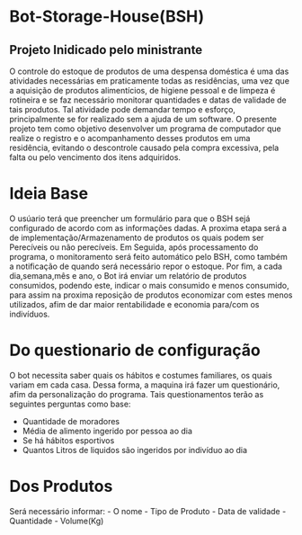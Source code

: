 # Bot-Storage-House(BSH)
## Projeto Inidicado pelo ministrante
  O controle do estoque de produtos de uma despensa doméstica é uma das atividades necessárias em praticamente todas
  as residências, uma vez que a aquisição de produtos alimentícios, de higiene pessoal e de limpeza é rotineira e se
  faz necessário monitorar quantidades e datas de validade de tais produtos. Tal atividade pode demandar tempo e esforço,
  principalmente se for realizado sem a ajuda de um software. O presente projeto tem como objetivo desenvolver um programa
  de computador que realize o registro e o acompanhamento desses produtos em uma residência, evitando o descontrole causado
  pela compra excessiva, pela falta ou pelo vencimento dos itens adquiridos.

# Ideia Base
  O usúario terá que preencher um formulário para que o BSH sejá configurado de acordo com as informações dadas.
  A proxima etapa será a de implementação/Armazenamento de produtos os quais podem ser Perecíveis ou não perecíveis.
  Em Seguida, após processamento do programa, o monitoramento será feito automático pelo BSH, como também a notificação
  de quando será necessário repor o estoque. Por fim, a cada dia,semana,mês e ano, o Bot irá enviar um relatório de produtos
  consumidos, podendo este, indicar o mais consumido e menos consumido, para assim na proxima reposição de produtos economizar
  com estes menos utilizados, afim de dar maior rentabilidade e economia para/com os indivíduos.

# Do questionario de configuração
  O bot necessita saber quais os hábitos e costumes familiares, os quais variam em cada casa.
  Dessa forma, a maquina irá fazer um questionário, afim da personalização do programa.
  Tais questionamentos terão as seguintes perguntas como base:
  - Quantidade de moradores
  - Média de alimento ingerido por pessoa ao dia
  - Se há hábitos esportivos
  - Quantos Litros de liquidos são ingeridos por indivíduo ao dia

# Dos Produtos
  Será necessário informar: 
      - O nome
      - Tipo de Produto
      - Data de validade
      - Quantidade
      - Volume(Kg)

  
